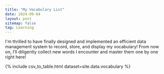 ```yaml
---
title: "My Vocabulary List"
date: 2024-09-04
layout: post
sitemap: false
tag: Learning
---
```


I'm thrilled to have finally designed and implemented an efficient data management system to record, store, and display my vocabulary! From now on, I’ll diligently collect new words I encounter and master them one by one right here!

{% include csv_to_table.html dataset=site.data.vocabulary %}